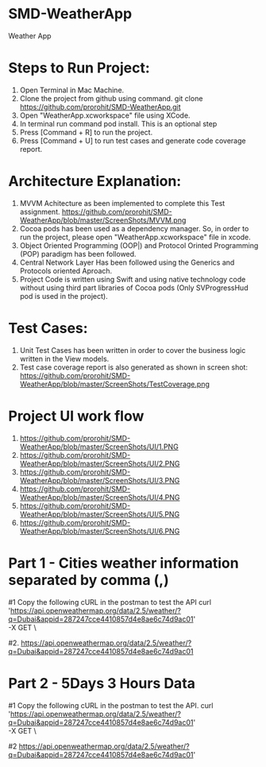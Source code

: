 # SMD-WeatherApp
Weather App

# Steps to Run Project:
1. Open Terminal in Mac Machine.
2. Clone the project from github using command.
  git clone https://github.com/prorohit/SMD-WeatherApp.git
3. Open  "WeatherApp.xcworkspace" file using XCode.
4. In terminal run command pod install. This is an optional step
4. Press [Command + R] to run the project.
5. Press [Command + U] to run test cases and generate code coverage report.

# Architecture Explanation:
1. MVVM Achitecture as been implemented to complete this Test assignment.
    https://github.com/prorohit/SMD-WeatherApp/blob/master/ScreenShots/MVVM.png
2. Cocoa pods has been used as a dependency manager. So, in order to run the project, please open "WeatherApp.xcworkspace" file in xcode.
3. Object Oriented Programming (OOP|) and  Protocol Orinted Programming  (POP) paradigm has been followed.
4. Central Network Layer Has been followed using the Generics and Protocols oriented Aproach.
5. Project Code is written using Swift and using native technology code without using third part libraries of Cocoa pods (Only SVProgressHud pod is used in the project).

# Test Cases:
1. Unit Test Cases has been written in order to cover the business logic written in the View models.
2. Test case coverage report is also generated as shown in screen shot:
    https://github.com/prorohit/SMD-WeatherApp/blob/master/ScreenShots/TestCoverage.png
    
# Project UI work flow

1. https://github.com/prorohit/SMD-WeatherApp/blob/master/ScreenShots/UI/1.PNG
2. https://github.com/prorohit/SMD-WeatherApp/blob/master/ScreenShots/UI/2.PNG
3. https://github.com/prorohit/SMD-WeatherApp/blob/master/ScreenShots/UI/3.PNG
4. https://github.com/prorohit/SMD-WeatherApp/blob/master/ScreenShots/UI/4.PNG
5. https://github.com/prorohit/SMD-WeatherApp/blob/master/ScreenShots/UI/5.PNG
6. https://github.com/prorohit/SMD-WeatherApp/blob/master/ScreenShots/UI/6.PNG

# Part 1 - Cities weather information separated by comma (,)
#1 Copy the following cURL in the postman to test the API
curl \
 'https://api.openweathermap.org/data/2.5/weather/?q=Dubai&appid=287247cce4410857d4e8ae6c74d9ac01' \
 -X GET \
 
 #2.  https://api.openweathermap.org/data/2.5/weather/?q=Dubai&appid=287247cce4410857d4e8ae6c74d9ac01

# Part 2 - 5Days 3 Hours Data
#1 Copy the following cURL in the postman to test the API.
curl \
 'https://api.openweathermap.org/data/2.5/weather/?q=Dubai&appid=287247cce4410857d4e8ae6c74d9ac01' \
 -X GET \
 
 #2 https://api.openweathermap.org/data/2.5/weather/?q=Dubai&appid=287247cce4410857d4e8ae6c74d9ac01'
